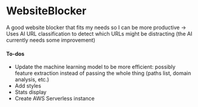 # WebsiteBlocker
A good website blocker that fits my needs so I can be more productive
 -> Uses AI URL classification to detect which URLs might be distracting (the AI currently needs some improvement)

#### To-dos
 * Update the machine learning model to be more efficient: possibly feature extraction instead of passing the whole thing (paths list, domain analysis, etc.)
 * Add styles
 * Stats display
 * Create AWS Serverless instance
